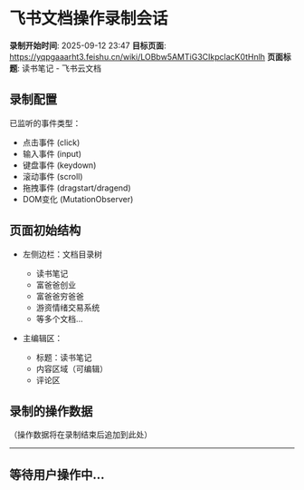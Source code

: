 # 飞书文档操作录制会话

**录制开始时间**: 2025-09-12 23:47
**目标页面**: https://yqpgaaarht3.feishu.cn/wiki/LOBbw5AMTiG3CIkpclacK0tHnlh
**页面标题**: 读书笔记 - 飞书云文档

## 录制配置

已监听的事件类型：
- 点击事件 (click)
- 输入事件 (input)
- 键盘事件 (keydown)
- 滚动事件 (scroll)
- 拖拽事件 (dragstart/dragend)
- DOM变化 (MutationObserver)

## 页面初始结构

- 左侧边栏：文档目录树
  - 读书笔记
  - 富爸爸创业
  - 富爸爸穷爸爸
  - 游资情绪交易系统
  - 等多个文档...

- 主编辑区：
  - 标题：读书笔记
  - 内容区域（可编辑）
  - 评论区

## 录制的操作数据

（操作数据将在录制结束后追加到此处）

---

## 等待用户操作中...